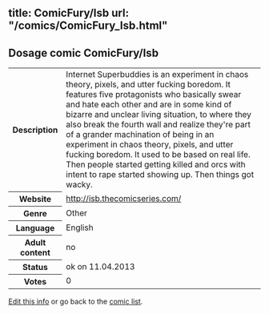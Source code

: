 title: ComicFury/Isb
url: "/comics/ComicFury_Isb.html"
---
Dosage comic ComicFury/Isb
-----------------------------------------

<table class="comicinfo">
<tr>
<th>Description</th><td>Internet Superbuddies is an experiment in chaos theory, pixels, and utter fucking boredom. It features five protagonists who basically swear and hate each other and are in some kind of bizarre and unclear living situation, to where they also break the fourth wall and realize they're part of a grander machination of being in an experiment in chaos theory, pixels, and utter fucking boredom. It used to be based on real life. Then people started getting killed and orcs with intent to rape started showing up. Then things got wacky.</td>
</tr>
<tr>
<th>Website</th><td><a href="http://isb.thecomicseries.com/">http://isb.thecomicseries.com/</a></td>
</tr>
<tr>
<th>Genre</th><td>Other</td>
</tr>
<tr>
<th>Language</th><td>English</td>
</tr>
<tr>
<th>Adult content</th><td>no</td>
</tr>
<tr>
<th>Status</th><td>ok on 11.04.2013</td>
</tr>
<tr>
<th>Votes</th><td>0</div></td>
</tr>
</table>

[Edit this info](/comics/ComicFury_Isb_edit.html) or go back to the [comic list](../comic-index.html).
